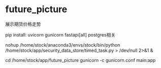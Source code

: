 # future_picture
展示期货价格走势

pip install:
uvicorn
gunicorn
fastapi[all]
postgres相关


nohup /home/stock/anaconda3/envs/stock/bin/python /home/stock/app/security_data_store/timed_task.py > /dev/null 2>&1 &

cd /home/stock/app/future_picture
gunicorn -c gunicorn.conf main:app
